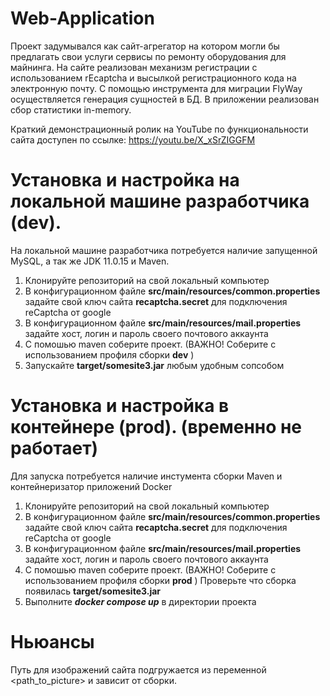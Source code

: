 # Web-Application

Проект задумывался как сайт-агрегатор на котором могли бы предлагать свои услуги сервисы по ремонту оборудования для майнинга.
На сайте реализован механизм регистрации с использованием rEcaptcha и высылкой регистрационного кода на электронную почту.
С помощью инструмента для миграции FlyWay осуществляется генерация сущностей в БД. 
В приложении реализован сбор статистики in-memory.

Краткий демонстрационный ролик на YouTube по функциональности сайта доступен по ссылке: https://youtu.be/X_xSrZIGGFM


# Установка и настройка на локальной машине разработчика (dev).
На локальной машине разработчика потребуется наличие запущенной MySQL, а так же JDK 11.0.15 и Maven.

1. Клонируйте репозиторий на свой локальный компьютер
2. В конфигурационном файле <b>src/main/resources/common.properties</b> задайте свой ключ сайта <b>recaptcha.secret</b> для подключения reCaptcha от google
3. В конфигурационном файле <b>src/main/resources/mail.properties</b> задайте хост, логин и пароль своего почтового аккаунта
4. С помошью maven соберите проект. (ВАЖНО! Соберите с использованием профиля сборки <b>dev</b> )
5. Запускайте <b>target/somesite3.jar</b> любым удобным сопсобом


# Установка и настройка в контейнере (prod). (временно не работает)
Для запуска потребуется наличие инстумента сборки Maven и контейнеризатор приложений Docker

1. Клонируйте репозиторий на свой локальный компьютер
2. В конфигурационном файле <b>src/main/resources/common.properties</b> задайте свой ключ сайта <b>recaptcha.secret</b> для подключения reCaptcha от google
3. В конфигурационном файле <b>src/main/resources/mail.properties</b> задайте хост, логин и пароль своего почтового аккаунта
4. С помошью maven соберите проект. (ВАЖНО! Соберите с использованием профиля сборки <b>prod</b> ) Проверьте что сборка появилась <b>target/somesite3.jar</b> 
5. Выполните <b>_docker compose up_</b> в директории проекта


# Ньюансы
Путь для изображений сайта подгружается из переменной <path_to_picture>  и зависит от сборки.
